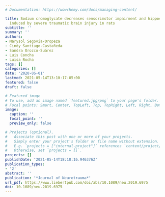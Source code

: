 ```yaml
---
# Documentation: https://wowchemy.com/docs/managing-content/

title: Sodium cromoglycate decreases sensorimotor impairment and hippocampal alterations
  induced by severe traumatic brain injury in rats
subtitle: ''
summary: ''
authors:
- Marysol Segovia-Oropeza
- Cindy Santiago-Castañeda
- Sandra Orozco-Suárez
- Luis Concha
- Luisa Rocha
tags: []
categories: []
date: '2020-06-01'
lastmod: 2021-05-14T13:10:17-05:00
featured: false
draft: false

# Featured image
# To use, add an image named `featured.jpg/png` to your page's folder.
# Focal points: Smart, Center, TopLeft, Top, TopRight, Left, Right, BottomLeft, Bottom, BottomRight.
image:
  caption: ''
  focal_point: ''
  preview_only: false

# Projects (optional).
#   Associate this post with one or more of your projects.
#   Simply enter your project's folder or file name without extension.
#   E.g. `projects = ["internal-project"]` references `content/project/deep-learning/index.md`.
#   Otherwise, set `projects = []`.
projects: []
publishDate: '2021-05-14T18:10:16.946376Z'
publication_types:
- '2'
abstract: ''
publication: '*Journal of Neurotrauma*'
url_pdf: https://www.liebertpub.com/doi/abs/10.1089/neu.2019.6975
doi: 10.1089/neu.2019.6975
---
```

